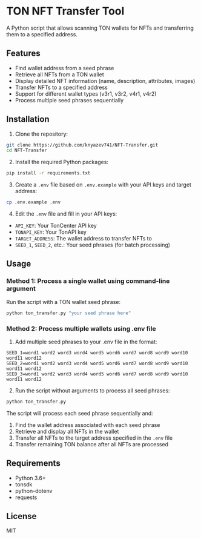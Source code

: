 # TON NFT Transfer Tool

A Python script that allows scanning TON wallets for NFTs and transferring them to a specified address.

## Features

- Find wallet address from a seed phrase
- Retrieve all NFTs from a TON wallet
- Display detailed NFT information (name, description, attributes, images)
- Transfer NFTs to a specified address
- Support for different wallet types (v3r1, v3r2, v4r1, v4r2)
- Process multiple seed phrases sequentially

## Installation

1. Clone the repository:
```bash
git clone https://github.com/knyazev741/NFT-Transfer.git
cd NFT-Transfer
```

2. Install the required Python packages:
```bash
pip install -r requirements.txt
```

3. Create a `.env` file based on `.env.example` with your API keys and target address:
```bash
cp .env.example .env
```

4. Edit the `.env` file and fill in your API keys:
- `API_KEY`: Your TonCenter API key
- `TONAPI_KEY`: Your TonAPI key
- `TARGET_ADDRESS`: The wallet address to transfer NFTs to
- `SEED_1`, `SEED_2`, etc.: Your seed phrases (for batch processing)

## Usage

### Method 1: Process a single wallet using command-line argument

Run the script with a TON wallet seed phrase:

```bash
python ton_transfer.py "your seed phrase here"
```

### Method 2: Process multiple wallets using .env file

1. Add multiple seed phrases to your .env file in the format:
```
SEED_1=word1 word2 word3 word4 word5 word6 word7 word8 word9 word10 word11 word12
SEED_2=word1 word2 word3 word4 word5 word6 word7 word8 word9 word10 word11 word12
SEED_3=word1 word2 word3 word4 word5 word6 word7 word8 word9 word10 word11 word12
```

2. Run the script without arguments to process all seed phrases:
```bash
python ton_transfer.py
```

The script will process each seed phrase sequentially and:
1. Find the wallet address associated with each seed phrase
2. Retrieve and display all NFTs in the wallet
3. Transfer all NFTs to the target address specified in the `.env` file
4. Transfer remaining TON balance after all NFTs are processed

## Requirements

- Python 3.6+
- tonsdk
- python-dotenv
- requests

## License

MIT 